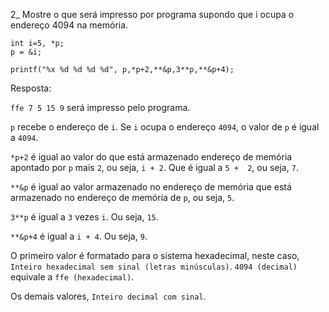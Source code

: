 2_ Mostre o que será impresso por programa 
supondo que i ocupa o endereço 4094 na memória.
```
int i=5, *p;
p = &i;

printf("%x %d %d %d %d", p,*p+2,**&p,3**p,**&p+4);

```
Resposta:

`ffe 7 5 15 9` será impresso pelo programa. 

`p` recebe o endereço de `i`. Se `i` ocupa o endereço `4094`, o valor de `p` é igual a `4094`.

`*p+2` é igual ao valor do que está armazenado endereço de memória apontado por `p` mais `2`, ou seja, `i + 2`. Que é igual a `5 +  2`, ou seja, `7`.

`**&p` é igual ao valor armazenado no endereço de memória que está armazenado no endereço de memória de `p`, ou seja, `5`.

`3**p` é igual a `3` vezes `i`. Ou seja, `15`.

`**&p+4` é igual a `i + 4`. Ou seja, `9`.

O primeiro valor é formatado para o sistema hexadecimal, neste caso, `Inteiro hexadecimal sem sinal (letras minúsculas)`. `4094 (decimal)` equivale a `ffe (hexadecimal)`.

Os demais valores, `Inteiro decimal com sinal`.
